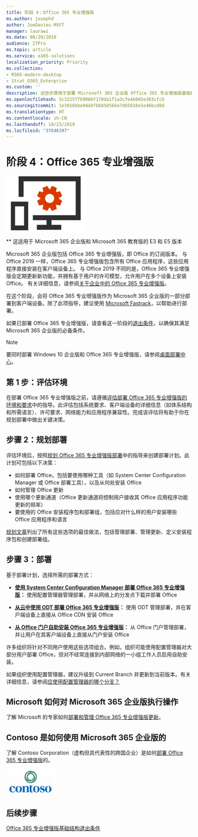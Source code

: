 ```yaml
---
title: 阶段 4：Office 365 专业增强版
ms.author: josephd
author: JoeDavies-MSFT
manager: laurawi
ms.date: 08/29/2019
audience: ITPro
ms.topic: article
ms.service: o365-solutions
localization_priority: Priority
ms.collection:
- M365-modern-desktop
- Strat_O365_Enterprise
ms.custom: ''
description: 这些步骤用于部署 Microsoft 365 企业版 Office 365 专业增强版基础结构。
ms.openlocfilehash: 5c32257fb9066f170da1f1a3cfe4b865e383cfcb
ms.sourcegitcommit: 1e3916bbe94d4fbb858566e7db5018e1e46bcd0d
ms.translationtype: HT
ms.contentlocale: zh-CN
ms.lasthandoff: 10/23/2019
ms.locfileid: "37646397"
---
```

# <a name="phase-4-office-365-proplus"></a>阶段 4：Office 365 专业增强版

![阶段 4：Office 365 专业增强版](./media/deploy-foundation-infrastructure/O365proplus_icon.png)

** 这适用于 Microsoft 365 企业版和 Microsoft 365 教育版的 E3 和 E5 版本

Microsoft 365 企业版包括 Office 365 专业增强版，即 Office 的订阅版本。 与 Office 2019 一样，Office 365 专业增强版包含所有 Office 应用程序，这些应用程序直接安装在客户端设备上。 与 Office 2019 不同的是，Office 365 专业增强版会定期更新新功能，并拥有基于用户的许可模型，允许用户在多个设备上安装 Office。 有关详细信息，请参阅[关于企业中的 Office 365 专业增强版](https://docs.microsoft.com/deployoffice/about-office-365-proplus-in-the-enterprise)。

在这个阶段，会将 Office 365 专业增强版作为 Microsoft 365 企业版的一部分部署到客户端设备。除了此项指导，建议使用 [Microsoft Fastrack](https://fasttrack.microsoft.com/office)，以帮助进行部署。 

如果已部署 Office 365 专业增强版，请查看这一阶段的[退出条件](office365proplus-exit-criteria.md)，以确保其满足 Microsoft 365 企业版的必备条件。

>[!Note]
>要同时部署 Windows 10 企业版和 Office 365 专业增强版，请参阅[桌面部署中心](desktop-deployment-center-home.md)。
>

## <a name="step-1-assess-your-environment"></a>第 1 步：评估环境

在部署 Office 365 专业增强版之前，请遵循[评估部署 Office 365 专业增强版的环境和要求](https://docs.microsoft.com/DeployOffice/assess-office-365-proplus)中的指导。此评估包括系统要求、客户端设备的详细信息（如体系结构和所需语言）、许可要求、网络能力和应用程序兼容性。完成该评估将有助于你在规划部署中做出关键决策。

## <a name="step-2-plan-your-deployment"></a>步骤 2：规划部署

评估环境后，按照[规划 Office 365 专业增强版部署](https://docs.microsoft.com/DeployOffice/plan-office-365-proplus)中的指导来创建部署计划。此计划可包括以下决策： 

- 如何部署 Office，包括要使用哪种工具（如 System Center Configuration Manager 或 Office 部署工具），以及从何处安装 Office
- 如何管理 Office 更新
- 使用哪个更新通道（Office 更新通道将控制用户接收其 Office 应用程序功能更新的频率）
- 要使用的 Office 安装程序包和部署组，包括应对什么样的用户安装哪些 Office 应用程序和语言

[规划文章](https://docs.microsoft.com/DeployOffice/plan-office-365-proplus)列出了所有这些选项的最佳做法，包括管理部署、管理更新、定义安装程序包和创建部署组。 

## <a name="step-3-deploy"></a>步骤 3：部署

基于部署计划，选择所需的部署方式：

- **[使用 System Center Configuration Manager 部署 Office 365 专业增强版](https://docs.microsoft.com/deployoffice/deploy-office-365-proplus-with-system-center-configuration-manager)：** 使用配置管理器管理部署，并从网络上的分发点下载并部署 Office

- **[从云中使用 ODT 部署 Office 365 专业增强版](https://docs.microsoft.com/deployoffice/deploy-office-365-proplus-from-the-cloud)：** 使用 ODT 管理部署，并在客户端设备上直接从 Office CDN 安装 Office
 
- **[从 Office 门户自助安装 Office 365 专业增强版](https://support.office.com/article/Download-and-install-or-reinstall-Office-365-or-Office-2016-on-a-PC-or-Mac-4414EAAF-0478-48BE-9C42-23ADC4716658)：** 从 Office 门户管理部署，并让用户在其客户端设备上直接从门户安装 Office

许多组织将针对不同用户使用这些选项组合。例如，组织可能使用配置管理器对大部分用户部署 Office，但对不经常连接到内部网络的一小组工作人员启用自助安装。 

如果组织使用配置管理器，建议升级到 Current Branch 并更新到当前版本。有关详细信息，请参阅[应使用配置管理器的哪个分支？](https://docs.microsoft.com/sccm/core/understand/which-branch-should-i-use)

## <a name="how-microsoft-does-microsoft-365-enterprise"></a>Microsoft 如何对 Microsoft 365 企业版执行操作

了解 Microsoft 的专家如何[部署和管理 Office 365 专业增强版更新](https://www.microsoft.com/zh-CN/itshowcase/deploying-and-managing-microsoft-365#primaryR7)。

## <a name="how-contoso-did-microsoft-365-enterprise"></a>Contoso 是如何使用 Microsoft 365 企业版的

了解 Contoso Corporation（虚构但具代表性的跨国企业）是如何[部署 Office 365 专业增强版](contoso-o365pp.md)的。

![Contoso Corporation](./media/contoso-overview/contoso-icon.png)

## <a name="next-step"></a>后续步骤

[Office 365 专业增强版基础结构退出条件](office365proplus-exit-criteria.md)
